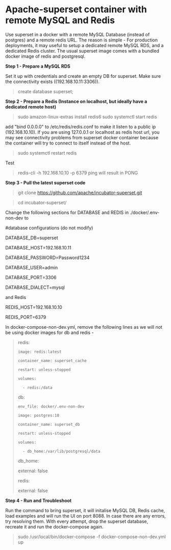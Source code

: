 # Apache-superset container with remote MySQL and Redis
Use superset in a docker with a remote MySQL Database (instead of postgres) and a remote redis URL.
The reason is simple - 
For production deployments, it may useful to setup a dedicated remote MySQL RDS, and a dedicated Redis cluster.
The usual superset image comes with a bundled docker image of redis and postgresql. 

**Step 1 - Prepare a MySQL RDS**

Set it up with credentials and create an empty DB for superset.
Make sure the connectivity exists ((192.168.10.11:3306)).

> create database superset;

**Step 2 - Prepare a Redis (Instance on localhost, but ideally have a dedicated remote host)**

>sudo amazon-linux-extras install redis6
>sudo systemctl start redis

add  "bind 0.0.0.0" to /etc/redis/redis.conf to make it listen to a public ip (192.168.10.10). If you are using 127.0.0.1 or localhost as redis host url, you may see connectivity problems from superset docker container because the container will try to connect to itself instead of the host.
 
>sudo systemctl restart redis

Test
>redis-cli -h 192.168.10.10 -p 6379 ping
will result in PONG

**Step 3 - Pull the latest superset code**

>git clone https://github.com/apache/incubator-superset.git

>cd incubator-superset/

Change the following sections for DATABASE and REDIS in ./docker/.env-non-dev to

\#database configurations (do not modify)

DATABASE_DB=superset

DATABASE_HOST=192.168.10.11

DATABASE_PASSWORD=Password1234

DATABASE_USER=admin

DATABASE_PORT=3306

DATABASE_DIALECT=mysql


and Redis

REDIS_HOST=192.168.10.10

REDIS_PORT=6379


In docker-compose-non-dev.yml, remove the following lines as we will not be using docker images for db and redis -

>   redis:
>   
>     image: redis:latest
>     
>     container_name: superset_cache
>     
>     restart: unless-stopped
>     
>     volumes:
>     
>       - redis:/data
>       
> 
>   db:
>   
>     env_file: docker/.env-non-dev
>     
>     image: postgres:10
>     
>     container_name: superset_db
>     
>     restart: unless-stopped
>     
>     volumes:
>     
>       - db_home:/var/lib/postgresql/data
>       
>  db_home:
>  
>    external: false
>    
>  redis:
>  
>    external: false
>    

**Step 4 - Run and Troubleshoot**

Run the command to bring superset, it will initalise MySQL DB, Redis cache, load examples and will run the UI on port 8088. In case there are any errors, try resolving them. With every attempt, drop the superset database, recreate it and run the docker-compose again.

> sudo /usr/local/bin/docker-compose -f docker-compose-non-dev.yml up


